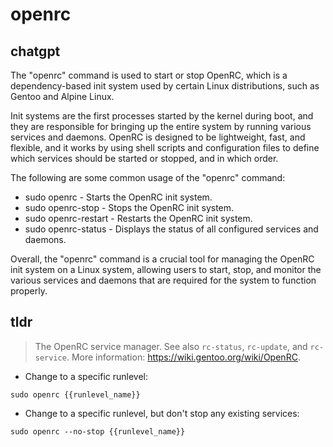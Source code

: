 # openrc 
## chatgpt 
The "openrc" command is used to start or stop OpenRC, which is a dependency-based init system used by certain Linux distributions, such as Gentoo and Alpine Linux. 

Init systems are the first processes started by the kernel during boot, and they are responsible for bringing up the entire system by running various services and daemons. OpenRC is designed to be lightweight, fast, and flexible, and it works by using shell scripts and configuration files to define which services should be started or stopped, and in which order. 

The following are some common usage of the "openrc" command:
- sudo openrc - Starts the OpenRC init system.
- sudo openrc-stop - Stops the OpenRC init system.
- sudo openrc-restart - Restarts the OpenRC init system.
- sudo openrc-status - Displays the status of all configured services and daemons.

Overall, the "openrc" command is a crucial tool for managing the OpenRC init system on a Linux system, allowing users to start, stop, and monitor the various services and daemons that are required for the system to function properly. 

## tldr 
 
> The OpenRC service manager.
> See also `rc-status`, `rc-update`, and `rc-service`.
> More information: <https://wiki.gentoo.org/wiki/OpenRC>.

- Change to a specific runlevel:

`sudo openrc {{runlevel_name}}`

- Change to a specific runlevel, but don't stop any existing services:

`sudo openrc --no-stop {{runlevel_name}}`
